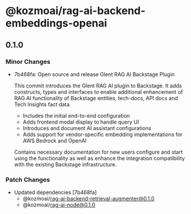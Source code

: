 # @kozmoai/rag-ai-backend-embeddings-openai

## 0.1.0

### Minor Changes

- 7b468fa: Open source and release Glent RAG AI Backstage Plugin

  This commit introduces the Glent RAG AI plugin to Backstage. It adds constructs, types and interfaces to enable additional enhancement of RAG AI functionality of Backstage entities, tech-docs, API docs and Tech Insights fact data.

  - Includes the initial end-to-end configuration
  - Adds frontend modal display to handle query UI
  - Introduces and document AI assistant configurations
  - Adds support for vendor-specific embedding implementations for AWS Bedrock and OpenAI

  Contains necessary documentation for new users configure and start using the functionality as well as enhance the integration compatibility with the existing Backstage infrastructure.

### Patch Changes

- Updated dependencies [7b468fa]
  - @kozmoai/rag-ai-backend-retrieval-augmenter@0.1.0
  - @kozmoai/rag-ai-node@0.1.0
